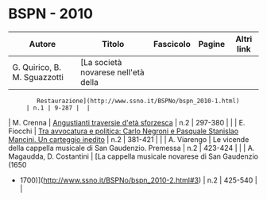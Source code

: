 # BSPN - 2010

| Autore                       | Titolo                              | Fascicolo | Pagine | Altri link |
|------------------------------|-------------------------------------|-----------|--------|------------|
| G. Quirico, B. M. Sguazzotti | [La società novarese nell'età della 

            Restaurazione](http://www.ssno.it/BSPNo/bspn_2010-1.html)
         | n.1 | 9-287 |  |

| M. Crenna | [Angustianti traversie d'età sforzesca](http://www.ssno.it/BSPNo/bspn_2010-2.html#1) | n.2 | 297-380 | |
| E. Fiocchi | [Tra avvocatura e politica: Carlo Negroni e Pasquale Stanislao Mancini. Un carteggio inedito](http://www.ssno.it/BSPNo/bspn_2010-2.html#2) | n.2 | 381-421 | |
| A. Viarengo | Le vicende della cappella musicale di San Gaudenzio. Premessa | n.2 | 423-424 | |
| A. Magaudda, D. Costantini | [La cappella musicale novarese di San Gaudenzio (1650
- 1700)](http://www.ssno.it/BSPNo/bspn_2010-2.html#3) | n.2 | 425-540 | |
